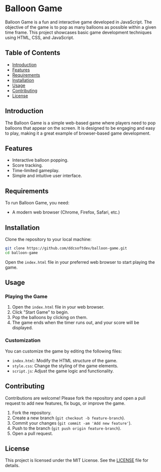 
# Balloon Game

Balloon Game is a fun and interactive game developed in JavaScript. The objective of the game is to pop as many balloons as possible within a given time frame. This project showcases basic game development techniques using HTML, CSS, and JavaScript.

## Table of Contents

- [Introduction](#introduction)
- [Features](#features)
- [Requirements](#requirements)
- [Installation](#installation)
- [Usage](#usage)
- [Contributing](#contributing)
- [License](#license)

## Introduction

The Balloon Game is a simple web-based game where players need to pop balloons that appear on the screen. It is designed to be engaging and easy to play, making it a great example of browser-based game development.

## Features

- Interactive balloon popping.
- Score tracking.
- Time-limited gameplay.
- Simple and intuitive user interface.

## Requirements

To run Balloon Game, you need:
- A modern web browser (Chrome, Firefox, Safari, etc.)

## Installation

Clone the repository to your local machine:

```sh
git clone https://github.com/ddcsoftdev/balloon-game.git
cd balloon-game
```

Open the `index.html` file in your preferred web browser to start playing the game.

## Usage

### Playing the Game

1. Open the `index.html` file in your web browser.
2. Click "Start Game" to begin.
3. Pop the balloons by clicking on them.
4. The game ends when the timer runs out, and your score will be displayed.

### Customization

You can customize the game by editing the following files:
- `index.html`: Modify the HTML structure of the game.
- `style.css`: Change the styling of the game elements.
- `script.js`: Adjust the game logic and functionality.

## Contributing

Contributions are welcome! Please fork the repository and open a pull request to add new features, fix bugs, or improve the game.

1. Fork the repository.
2. Create a new branch (`git checkout -b feature-branch`).
3. Commit your changes (`git commit -am 'Add new feature'`).
4. Push to the branch (`git push origin feature-branch`).
5. Open a pull request.

## License

This project is licensed under the MIT License. See the [LICENSE](LICENSE) file for details.
